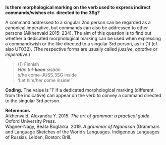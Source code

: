 **Is there morphological marking on the verb used to express indirect commands/wishes etc. directed to the 3Sg?**

A command addressed to a singular 2nd person can be regarded as a canonical imperative, but commands can also be addressed to other persons (Aikhenvald 2015: 234). The aim of this question is to find out whether a dedicated morphological marking can be used when expressing a command/wish or the like directed to a singular 3rd person, as in (1) (cf. also UT032). (The respective forms are usually called *jussive*, *optative* or *imperative*.)

>(1) Finnish<br/>
>*Hän  tul-**koon** sisään*<br/>
>s/he  come-JUSS.3SG inside<br/>
>‘Let him/her come inside!’

**Coding.** The value is '1' if a dedicated morphological marking (different from the indicative) can appear on the verb to convey a command directed to the singular 3rd person.

**References**<br/>
Aikhenvald, Alexandra Y. 2015. *The art of grammar: a practical guide*. Oxford University Press.<br/>
Wagner-Nagy, Beáta Boglárka. 2019. *A grammar of Nganasan* (Grammars and Language Sketches of the World’s Languages. Indigenous Languages of Russia). Leiden, Boston: Brill.
